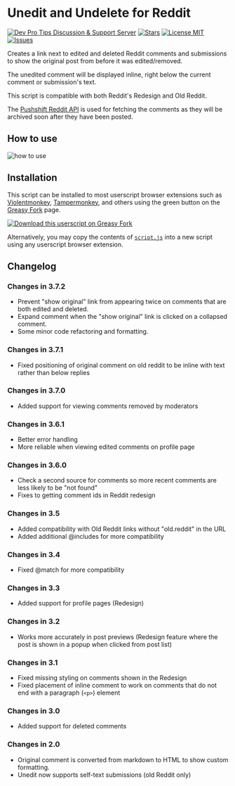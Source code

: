 # Unedit and Undelete for Reddit

<p align="left">
  <a href="https://discord.gg/fPrdqh3Zfu">
    <img src="https://img.shields.io/discord/819650821314052106?color=7289DA&logo=discord&logoColor=white" alt="Dev Pro Tips Discussion & Support Server" /></a>
  <a href="https://github.com/DenverCoder1/Unedit-for-Reddit">
    <img src="https://custom-icon-badges.herokuapp.com/github/stars/DenverCoder1/Unedit-for-Reddit?logo=star" alt="Stars" /></a>
  <a href="https://github.com/DenverCoder1/Unedit-for-Reddit/blob/master/LICENSE">
    <img src="https://custom-icon-badges.herokuapp.com/github/license/DenverCoder1/Unedit-for-Reddit?logo=law" alt="License MIT" /></a>
  <a href="https://github.com/DenverCoder1/Unedit-for-Reddit/issues?q=is%3Aissue+is%3Aopen+sort%3Aupdated-desc">
    <img src="https://custom-icon-badges.herokuapp.com/github/issues-raw/DenverCoder1/Unedit-for-Reddit?logo=issue" alt="Issues" /></a>
</p>

Creates a link next to edited and deleted Reddit comments and submissions to show the original post from before it was edited/removed.

The unedited comment will be displayed inline, right below the current comment or submission's text.

This script is compatible with both Reddit's Redesign and Old Reddit.

The [Pushshift Reddit API](https://github.com/pushshift/api) is used for fetching the comments as they will be archived soon after they have been posted.

## How to use

![how to use](https://user-images.githubusercontent.com/20955511/172475783-b3b79664-a673-4e36-bfea-368eb7d29893.png)

## Installation

This script can be installed to most userscript browser extensions such as [Violentmonkey](https://violentmonkey.github.io/), [Tampermonkey](https://www.tampermonkey.net/), and others using the green button on the [Greasy Fork](https://greasyfork.org/en/scripts/407466-unedit-and-undelete-for-reddit) page.

[![Download this userscript on Greasy Fork](https://custom-icon-badges.herokuapp.com/badge/-Install%20on%20Greasy%20Fork-000?style=for-the-badge&logo=greasyforkpng)](https://greasyfork.org/en/scripts/407466-unedit-and-undelete-for-reddit)

Alternatively, you may copy the contents of [`script.js`](https://github.com/DenverCoder1/Unedit-for-Reddit/blob/master/script.js) into a new script using any userscript browser extension.

## Changelog

### Changes in 3.7.2

* Prevent "show original" link from appearing twice on comments that are both edited and deleted.
* Expand comment when the "show original" link is clicked on a collapsed comment.
* Some minor code refactoring and formatting.

### Changes in 3.7.1

* Fixed positioning of original comment on old reddit to be inline with text rather than below replies

### Changes in 3.7.0

* Added support for viewing comments removed by moderators

### Changes in 3.6.1

* Better error handling
* More reliable when viewing edited comments on profile page

### Changes in 3.6.0

* Check a second source for comments so more recent comments are less likely to be "not found"
* Fixes to getting comment ids in Reddit redesign

### Changes in 3.5

* Added compatibility with Old Reddit links without "old.reddit" in the URL
* Added additional @includes for more compatibility

### Changes in 3.4

* Fixed @match for more compatibility

### Changes in 3.3

* Added support for profile pages (Redesign)

### Changes in 3.2

* Works more accurately in post previews (Redesign feature where the post is shown in a popup when clicked from post list)

### Changes in 3.1

* Fixed missing styling on comments shown in the Redesign
* Fixed placement of inline comment to work on comments that do not end with a paragraph (`<p>`) element

### Changes in 3.0

* Added support for deleted comments

### Changes in 2.0

* Original comment is converted from markdown to HTML to show custom formatting.
* Unedit now supports self-text submissions (old Reddit only)
